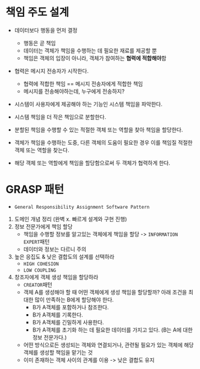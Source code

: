 # 책임 주도 설계
- 데이터보다 행동을 먼저 결정
  - 행동은 곧 책임 
  - 데이터는 객체가 책임을 수행하는 데 필요한 재료를 제공할 뿐 
  - 책임은 객체의 입장이 아니라, 객체가 참여하는 **협력에 적합해야**함
- 협력은 메시지 전송자가 시작한다.
  - 협력에 적합한 책임 == 메시지 전송자에게 적합한 책임 
  - 메시지를 전송해야하는데, 누구에게 전송하지?

- 시스템이 사용자에게 제공해야 하는 기능인 시스템 책임을 파악한다.
- 시스템 책임을 더 작은 책임으로 분할한다.
- 분할된 책임을 수행할 수 있는 적절한 객체 또는 역할을 찾아 책임을 할당한다.
- 객체가 책임을 수행하는 도중, 다른 객체의 도움이 필요한 경우 이를 책임질 적절한 객체 또는 역할을 찾는다.
- 해당 객체 또는 역할에게 책임을 할당함으로써 두 객체가 협력하게 한다.



# GRASP 패턴
- `General Responsibility Assignment Software Pattern`
1. 도메인 개념 정리 (완벽 x. 빠르게 설계와 구현 진행)
2. 정보 전문가에게 책임 할당  
   - 책임을 수행할 정보를 알고있는 객체에게 책임을 할당 -> `INFORMATION EXPERT`패턴
   - 데이터와 정보는 다르니 주의 
3. 높은 응집도 & 낮은 결합도의 설계를 선택하라
    - `HIGH COHESION`
    - `LOW COUPLING`
4. 창조자에게 객체 생성 책임을 할당하라
   - `CREATOR`패턴
   - 객체 A를 생성해야 할 때 어떤 객체에게 생성 책임을 할당할까? 아래 조건을 최대한 많이 만족하는 B에게 할당해야 한다.
     - B가 A객체를 포함하거나 참조한다.
     - B가 A객체를 기록한다.
     - B가 A객체를 긴밀하게 사용한다.
     - B가 A객체를 초기화 하는 데 필요한 데이터를 가지고 있다. (B는 A에 대한 정보 전문가다.)
   - 어떤 방식으로든 생성되는 객체와 연결되거나, 관련될 필요가 있는 객체에 해당 객체를 생성할 책임을 맡기는 것
   - 이미 존재하는 객체 사이의 관계를 이용 -> 낮은 결합도 유지 
